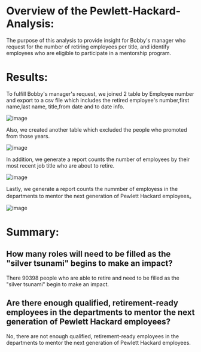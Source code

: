 # Overview of the Pewlett-Hackard-Analysis:
The purpose of this analysis to provide insight for Bobby's manager who request for the number of retiring employees per title, and identify employees who are eligible to participate in a mentorship program.

# Results: 
To fulfill Bobby's manager's request, we joined 2 table by Employee number and export to a csv file which includes the retired employee's number,first name,last name, title,from date and to date info. 

![image](https://user-images.githubusercontent.com/109333158/202957071-30a8ada8-574f-464d-9997-38f775536e6f.png)

Also, we created another table which excluded the people who promoted from those years.

![image](https://user-images.githubusercontent.com/109333158/202956313-68b7f236-84b5-4cc6-9a75-ee1ae58994c6.png)

In addition, we generate a report counts the number of employees by their most recent job title who are about to retire.

![image](https://user-images.githubusercontent.com/109333158/202956507-d57b72fe-bbd2-4247-8c61-bce580ce240d.png)

Lastly, we  generate a report counts the nummber of employess in the departments to mentor the next generation of Pewlett Hackard employees。

![image](https://user-images.githubusercontent.com/109333158/202958140-8c1f82b5-ffac-4c3f-9f79-50a8f7aea286.png)


# Summary:
## How many roles will need to be filled as the "silver tsunami" begins to make an impact?

There 90398 people who are able to retire and need to be filled as the "silver tsunami" begin to make an impact.

## Are there enough qualified, retirement-ready employees in the departments to mentor the next generation of Pewlett Hackard employees?

No, there are not enough qualified, retirement-ready employees in the departments to mentor the next generation of Pewlett Hackard employees.
